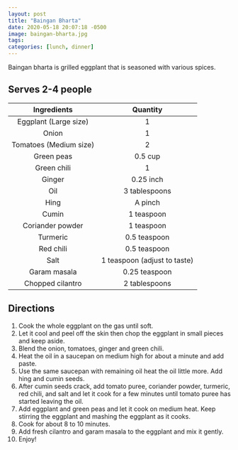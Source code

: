 ```yaml
---
layout: post
title: "Baingan Bharta"
date: 2020-05-18 20:07:18 -0500
image: baingan-bharta.jpg
tags:
categories: [lunch, dinner]
---
```


Baingan bharta is grilled eggplant that is seasoned with various spices.

## Serves 2-4 people

|       Ingredients      |           Quantity           |
|:----------------------:|:----------------------------:|
|  Eggplant (Large size) |               1              |
|          Onion         |               1              |
| Tomatoes (Medium size) |               2              |
|       Green peas       |            0.5 cup           |
|       Green chili      |               1              |
|         Ginger         |           0.25 inch          |
|           Oil          |         3 tablespoons        |
|          Hing          |            A pinch           |
|          Cumin         |          1 teaspoon          |
|    Coriander powder    |          1 teaspoon          |
|        Turmeric        |         0.5 teaspoon         |
|        Red chili       |         0.5 teaspoon         |
|          Salt          | 1 teaspoon (adjust to taste) |
|      Garam masala      |         0.25 teaspoon        |
|    Chopped cilantro    |         2 tablespoons        |

## Directions

1.	Cook the whole eggplant on the gas until soft.
2.	Let it cool and peel off the skin then chop the eggplant in small pieces and keep aside.
3.	Blend the onion, tomatoes, ginger and green chili.
4.	Heat the oil in a saucepan on medium high for about a minute and add paste.
5.	Use the same saucepan with remaining oil heat the oil little more. Add hing and cumin seeds.
6.	After cumin seeds crack, add tomato puree, coriander powder, turmeric, red chili, and salt and let it cook for a few minutes until tomato puree has started leaving the oil.
7.	Add eggplant and green peas and let it cook on medium heat. Keep stirring the eggplant and mashing the eggplant as it cooks.
8.	Cook for about 8 to 10 minutes.
9.	Add fresh cilantro and garam masala to the eggplant and mix it gently.
10.	Enjoy!
